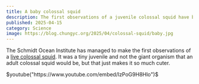 ```yaml
---
title: A baby colossal squid
description: The first observations of a juvenile colossal squid have been made recently.
published: 2025-04-15
category: Science
image: https://blog.chungyc.org/2025/04/colossal-squid/baby.jpg
---
```


The Schmidt Ocean Institute has managed to make the first observations of a [live colossal squid].
It was a tiny juvenile and not the giant organism that an adult colossal squid would be,
but that just makes it so much cuter.

[live colossal squid]: https://www.nytimes.com/2025/04/15/science/squid-colossal-deep-sea-exploration.html

$youtube("https://www.youtube.com/embed/lzPoG9H8Hlo")$

<!--
Image for the post is from the Schmidt Ocean Institute.
https://schmidtocean.photoshelter.com/galleries/C0000QszlkoaNkKU/G0000iRLx0Lw2Qes/I0000iZ0pfuGhYIU/First-confirmed-live-observation-of-the-colossal-squid-Mesonychoteuthis-hamiltoni-in-its-natural-habitat
-->
